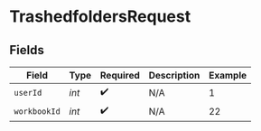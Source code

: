 # TrashedfoldersRequest


## Fields

| Field              | Type               | Required           | Description        | Example            |
| ------------------ | ------------------ | ------------------ | ------------------ | ------------------ |
| `userId`           | *int*              | :heavy_check_mark: | N/A                | 1                  |
| `workbookId`       | *int*              | :heavy_check_mark: | N/A                | 22                 |